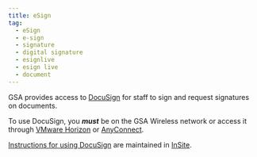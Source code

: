 ```yaml
---
title: eSign
tag:
  - eSign
  - e-sign
  - signature
  - digital signature
  - esignlive
  - esign live
  - document
---
```


GSA provides access to [DocuSign](https://secureauth.gsa.gov/SecureAuth295/) for staff to sign and request signatures on documents.

To use DocuSign, you ***must*** be on the GSA Wireless network or access it through [VMware Horizon]({{site.baseurl}}/vmware-horizon) or [AnyConnect]({{site.baseurl}}/anyconnect).

[Instructions for using DocuSign](https://insite.gsa.gov/topics/information-technology/do-it-yourself-self-help/software-and-applications/digital-signatures?term=eSignLive) are maintained in [InSite](https://insite.gsa.gov).
